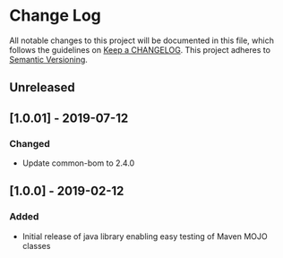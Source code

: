 # Change Log
All notable changes to this project will be documented in this file, which follows the guidelines 
on [Keep a CHANGELOG](http://keepachangelog.com/). This project adheres to 
[Semantic Versioning](http://semver.org/).

## Unreleased

## [1.0.01] - 2019-07-12
### Changed
- Update common-bom to 2.4.0

## [1.0.0] - 2019-02-12

### Added

- Initial release of java library enabling easy testing of Maven MOJO classes
